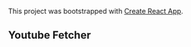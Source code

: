 This project was bootstrapped with [Create React App](https://github.com/facebookincubator/create-react-app).

## Youtube Fetcher
